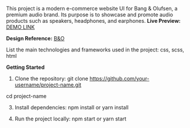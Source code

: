 This project is a modern e-commerce website UI for Bang & Olufsen, a premium audio brand. Its purpose is to showcase and promote audio products such as speakers, headphones, and earphones. 
**Live Preview:** [DEMO LINK](https://anastasia22422.github.io/Landing-Page/)

**Design Reference:** [B&O](https://www.figma.com/file/DtkQmQ797hk0nI4KfMi2Uq/BOSE-New-Version?type=design&node-id=6817-212&t=ZTV6Gl8NzaWkJ4FK-0) 

List the main technologies and frameworks used in the project: css, scss, html

**Getting Started**
1. Clone the repository:
git clone https://github.com/your-username/project-name.git

cd project-name

3. Install dependencies:
npm install or yarn install

4. Run the project locally:
npm start or yarn start

